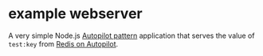 example webserver
=================

A very simple Node.js [Autopilot
pattern](https://www.joyent.com/blog/category:Autopilot+Pattern) application that serves the value of
`test:key` from [Redis on Autopilot](https://github.com/autopilotpattern/redis).

